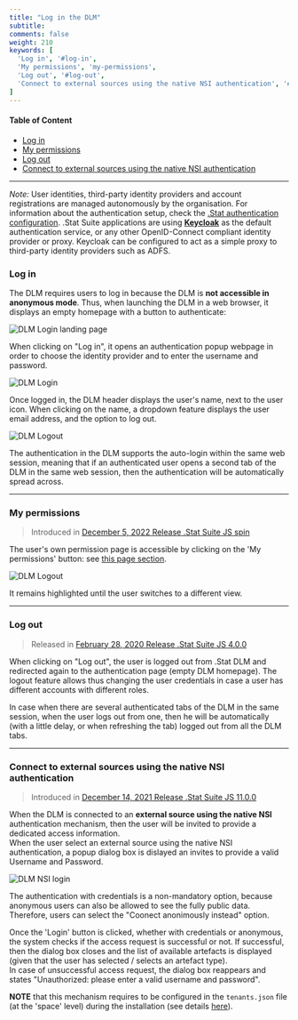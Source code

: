 ```yaml
---
title: "Log in the DLM"
subtitle: 
comments: false
weight: 210
keywords: [
  'Log in', '#log-in',
  'My permissions', 'my-permissions',
  'Log out', '#log-out',
  'Connect to external sources using the native NSI authentication', '#connect-to-external-sources-using-the-native-nsi-authentication',
]
---
```


#### Table of Content
- [Log in](#log-in)
- [My permissions](my-permissions)
- [Log out](#log-out)
- [Connect to external sources using the native NSI authentication](#connect-to-external-sources-using-the-native-nsi-authentication)

---

*Note:* User identities, third-party identity providers and account registrations are managed autonomously by the organisation. For information about the authentication setup, check the [.Stat authentication configuration](https://sis-cc.gitlab.io/dotstatsuite-documentation/configurations/authentication/). .Stat Suite applications are using **[Keycloak](https://www.keycloak.org/)** as the default authentication service, or any other OpenID-Connect compliant identity provider or proxy. Keycloak can be configured to act as a simple proxy to third-party identity providers such as ADFS.

### Log in
The DLM requires users to log in because the DLM is **not accessible in anonymous mode**. Thus, when launching the DLM in a web browser, it displays an empty homepage with a button to authenticate:

![DLM Login landing page](/dotstatsuite-documentation/images/dlm-login-landing-page.png)

When clicking on "Log in", it opens an authentication popup webpage in order to choose the identity provider and to enter the username and password.

![DLM Login](/dotstatsuite-documentation/images/de-login-2.png)

Once logged in, the DLM header displays the user's name, next to the user icon. When clicking on the name, a dropdown feature displays the user email address, and the option to log out.

![DLM Logout](/dotstatsuite-documentation/images/dlm-log-in.png)

The authentication in the DLM supports the auto-login within the same web session, meaning that if an authenticated user opens a second tab of the DLM in the same web session, then the authentication will be automatically spread across.

---

### My permissions
> Introduced in [December 5, 2022 Release .Stat Suite JS spin](https://sis-cc.gitlab.io/dotstatsuite-documentation/changelog/#december-5-2022)

The user's own permission page is accessible by clicking on the 'My permissions' button: see [this page section](https://sis-cc.gitlab.io/dotstatsuite-documentation/using-dlm/manage-user-access/manage-permissions/#my-permissions).

![DLM Logout](/dotstatsuite-documentation/images/dlm-my-permissions.png)

It remains highlighted until the user switches to a different view.

---

### Log out
>Released in [February 28, 2020 Release .Stat Suite JS 4.0.0](https://sis-cc.gitlab.io/dotstatsuite-documentation/changelog/#february-28-2020)

When clicking on "Log out", the user is logged out from .Stat DLM and redirected again to the authentication page (empty DLM homepage). The logout feature allows thus changing the user credentials in case a user has different accounts with different roles.

In case when there are several authenticated tabs of the DLM in the same session, when the user logs out from one, then he will be automatically (with a little delay, or when refreshing the tab) logged out from all the DLM tabs.

---

### Connect to external sources using the native NSI authentication
> Introduced in [December 14, 2021 Release .Stat Suite JS 11.0.0](https://sis-cc.gitlab.io/dotstatsuite-documentation/changelog/#december-14-2021)

When the DLM is connected to an **external source using the native NSI** authentication mechanism, then the user will be invited to provide a dedicated access information.  
When the user select an external source using the native NSI authentication, a popup dialog box is dislayed an invites to provide a valid Username and Password.

![DLM NSI login](/dotstatsuite-documentation/images/dlm-login-native-nsi.png)

The authentication with credentials is a non-mandatory option, because anonymous users can also be allowed to see the fully public data. Therefore, users can select the "Coonect anonimously instead" option.

Once the 'Login' button is clicked, whether with credentials or anonymous, the system checks if the access request is successful or not. If successful, then the dialog box closes and the list of available artefacts is displayed (given that the user has selected / selects an artefact type).  
In case of unsuccessful access request, the dialog box reappears and states "Unauthorized: please enter a valid username and password".

**NOTE** that this mechanism requires to be configured in the `tenants.json` file (at the 'space' level) during the installation (see details [here](https://sis-cc.gitlab.io/dotstatsuite-documentation/configurations/tenant-model/#external-source-with-native-nsiws-authentication)).
